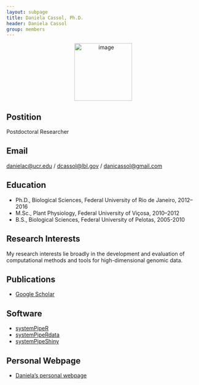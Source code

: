 ```yaml
---
layout: subpage
title: Daniela Cassol, Ph.D. 
header: Daniela Cassol 
group: members 
---
```


<p align="center"><a href="https://girke.bioinformatics.ucr.edu/members/daniela-cassol/"><img src="/members/daniela-cassol.jpeg" alt="image" style="width:150px;"/></a></p>

## Postition

Postdoctoral Researcher

## Email 

danielac@ucr.edu / dcassol@lbl.gov / danicassol@gmail.com

## Education

- Ph.D., Biological Sciences, Federal University of Rio de Janeiro, 2012–2016
- M.Sc., Plant Physiology, Federal University of Viçosa, 2010–2012
- B.S., Biological Sciences, Federal University of Pelotas, 2005-2010

## Research Interests

My research interests lie broadly in the development and evaluation of computational 
methods and tools for high-dimensional genomic data. 

## Publications

- [Google Scholar](https://scholar.google.com/citations?user=SJKCmboAAAAJ&hl=en)

## Software

- [systemPipeR](http://www.bioconductor.org/packages/release/bioc/html/systemPipeR.html)
- [systemPipeRdata](http://www.bioconductor.org/packages/release/data/experiment/html/systemPipeRdata.html)
- [systemPipeShiny](https://www.bioconductor.org/packages/release/bioc/html/systemPipeShiny.html)

## Personal Webpage

- [Daniela’s personal webpage](https://www.dcassol.com/)

